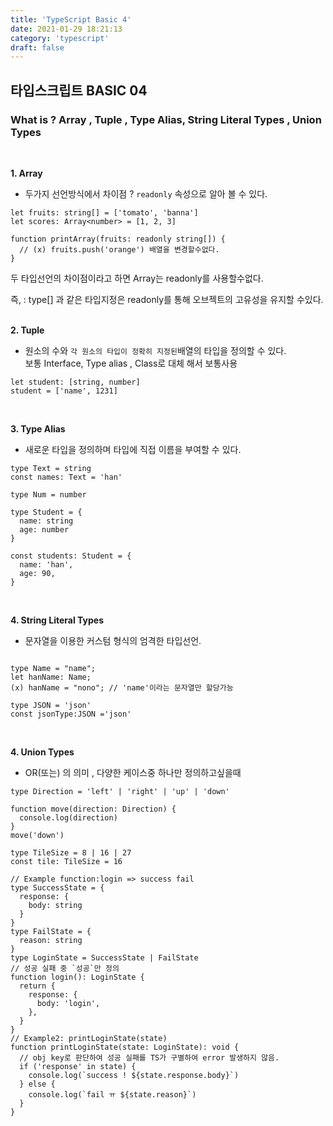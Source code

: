 ```yaml
---
title: 'TypeScript Basic 4'
date: 2021-01-29 18:21:13
category: 'typescript'
draft: false
---
```


## 타입스크립트 BASIC 04

### What is ? Array , Tuple , Type Alias, String Literal Types , Union Types

<BR />

**1. Array**

- 두가지 선언방식에서 차이점 ? `readonly` 속성으로 알아 볼 수 있다.

```tsx
let fruits: string[] = ['tomato', 'banna']
let scores: Array<number> = [1, 2, 3]

function printArray(fruits: readonly string[]) {
  // (x) fruits.push('orange') 배열을 변경할수없다.
}
```

두 타입선언의 차이점이라고 하면 Array<number>는 readonly를 사용할수없다.

즉, : type[] 과 같은 타입지정은 readonly를 통해 오브젝트의 고유성을 유지할 수있다.
<BR />
<BR />

**2. Tuple**

- 원소의 수와 `각 원소의 타입이 정확히 지정된`배열의 타입을 정의할 수 있다.
  <BR />보통 Interface, Type alias , Class로 대체 해서 보통사용

```tsx
let student: [string, number]
student = ['name', 1231]
```

<BR />

**3. Type Alias**

- 새로운 타입을 정의하며 타입에 직접 이름을 부여할 수 있다.

```tsx
type Text = string
const names: Text = 'han'

type Num = number

type Student = {
  name: string
  age: number
}

const students: Student = {
  name: 'han',
  age: 90,
}
```

<BR />

**4. String Literal Types**

- 문자열을 이용한 커스텀 형식의 엄격한 타입선언.

```tsx

type Name = "name";
let hanName: Name;
(x) hanName = "nono"; // 'name'이라는 문자열만 할당가능

type JSON = 'json'
const jsonType:JSON ='json'
```

<BR />

**4. Union Types**

- OR(또는) 의 의미 , 다양한 케이스중 하나만 정의하고싶을때

```tsx
type Direction = 'left' | 'right' | 'up' | 'down'

function move(direction: Direction) {
  console.log(direction)
}
move('down')

type TileSize = 8 | 16 | 27
const tile: TileSize = 16

// Example function:login => success fail
type SuccessState = {
  response: {
    body: string
  }
}
type FailState = {
  reason: string
}
type LoginState = SuccessState | FailState
// 성공 실패 중 `성공`만 정의
function login(): LoginState {
  return {
    response: {
      body: 'login',
    },
  }
}
// Example2: printLoginState(state)
function printLoginState(state: LoginState): void {
  // obj key로 판단하여 성공 실패를 TS가 구별하여 error 발생하지 않음.
  if ('response' in state) {
    console.log(`success ! ${state.response.body}`)
  } else {
    console.log(`fail ㅠ ${state.reason}`)
  }
}
```
